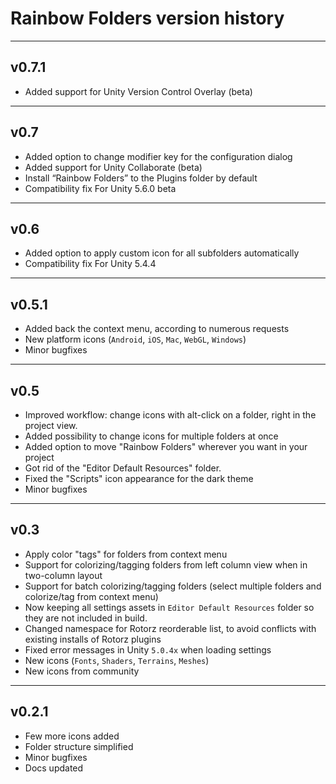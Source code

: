 # Rainbow Folders version history

---

## v0.7.1

+ Added support for Unity Version Control Overlay (beta)

---

## v0.7

+ Added option to change modifier key for the configuration dialog
+ Added support for Unity Collaborate (beta)
+ Install “Rainbow Folders” to the Plugins folder by default
+ Compatibility fix For Unity 5.6.0 beta

---

## v0.6

+ Added option to apply custom icon for all subfolders automatically
+ Compatibility fix For Unity 5.4.4

---

## v0.5.1

+ Added back the context menu, according to numerous requests
+ New platform icons (`Android`, `iOS`, `Mac`, `WebGL`, `Windows`)
+ Minor bugfixes

---

## v0.5

+ Improved workflow: change icons with alt-click on a folder, right in the project view.
+ Added possibility to change icons for multiple folders at once
+ Added option to move "Rainbow Folders" wherever you want in your project
+ Got rid of the "Editor Default Resources" folder.
+ Fixed the "Scripts" icon appearance for the dark theme
+ Minor bugfixes

---

## v0.3

+ Apply color "tags" for folders from context menu
+ Support for colorizing/tagging folders from left column view when in two-column layout
+ Support for batch colorizing/tagging folders (select multiple folders and colorize/tag from context menu)
+ Now keeping all settings assets in `Editor Default Resources` folder so they are not included in build.
+ Changed namespace for Rotorz reorderable list, to avoid conflicts with existing installs of Rotorz plugins
+ Fixed error messages in Unity `5.0.4x` when loading settings
+ New icons (`Fonts`, `Shaders`, `Terrains`, `Meshes`)
+ New icons from community

---

## v0.2.1

+ Few more icons added
+ Folder structure simplified
+ Minor bugfixes
+ Docs updated
